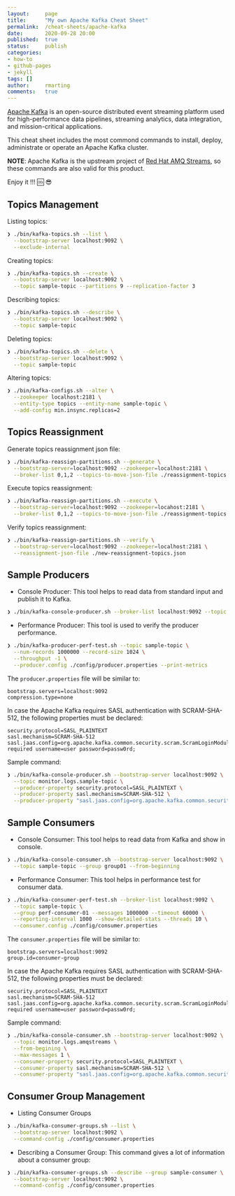 ```yaml
---
layout:     page
title:      "My own Apache Kafka Cheat Sheet"
permalink:  /cheat-sheets/apache-kafka
date:       2020-09-28 20:00
published:  true
status:     publish
categories: 
- how-to
- github-pages
- jekyll
tags: []
author:     rmarting
comments:   true
---
```


[Apache Kafka](https://kafka.apache.org/) is an open-source distributed event streaming platform used
for high-performance data pipelines, streaming analytics, data integration, and mission-critical applications.

This cheat sheet includes the most commond commands to install, deploy, administrate or
operate an Apache Kafka cluster.

**NOTE**: Apache Kafka is the upstream project of
[Red Hat AMQ Streams](https://access.redhat.com/products/red-hat-amq#streams), so these commands are also
valid for this product.

Enjoy it !!! :cool: :sunglasses:

## Topics Management

Listing topics:

```bash
❯ ./bin/kafka-topics.sh --list \
  --bootstrap-server localhost:9092 \
  --exclude-internal
```

Creating topics:

```bash
❯ ./bin/kafka-topics.sh --create \
  --bootstrap-server localhost:9092 \
  --topic sample-topic --partitions 9 --replication-factor 3
```

Describing topics:

```bash
❯ ./bin/kafka-topics.sh --describe \
  --bootstrap-server localhost:9092 \
  --topic sample-topic
```

Deleting topics:

```bash
❯ ./bin/kafka-topics.sh --delete \
  --bootstrap-server localhost:9092 \
  --topic sample-topic	
```

Altering topics:

```bash
❯ ./bin/kafka-configs.sh --alter \
  --zookeeper localhost:2181 \
  --entity-type topics --entity-name sample-topic \
  --add-config min.insync.replicas=2
```

## Topics Reassignment

Generate topics reassignment json file:

```bash
❯ ./bin/kafka-reassign-partitions.sh --generate \
  --bootstrap-server=localhost:9092 --zookeeper=localhost:2181 \
  --broker-list 0,1,2 --topics-to-move-json-file ./reassignment-topics.json
```

Execute topics reassignment:

```bash
❯ ./bin/kafka-reassign-partitions.sh --execute \
  --bootstrap-server=localhost:9092 --zookeeper=locahost:2181 \
  --broker-list 0,1,2 --topics-to-move-json-file ./reassignment-topics.json
```

Verify topics reassignment:

```bash
❯ ./bin/kafka-reassign-partitions.sh --verify \
  --bootstrap-server=localhost:9092 --zookeeper=localhost:2181 \
  --reassignment-json-file ./new-reassignment-topics.json
```

## Sample Producers

* Console Producer: This tool helps to read data from standard input and publish it to Kafka.

```bash
❯ ./bin/kafka-console-producer.sh --broker-list localhost:9092 --topic sample-topic
```                 

* Performance Producer: This tool is used to verify the producer performance.

```bash
❯ ./bin/kafka-producer-perf-test.sh --topic sample-topic \
  --num-records 1000000 --record-size 1024 \
  --throughput -1 \
  --producer.config ./config/producer.properties --print-metrics
```

The ```producer.properties``` file will be similar to:

```text
bootstrap.servers=localhost:9092
compression.type=none
```

In case the Apache Kafka requires SASL authentication with SCRAM-SHA-512, the following properties must be declared:

```text
security.protocol=SASL_PLAINTEXT
sasl.mechanism=SCRAM-SHA-512
sasl.jaas.config=org.apache.kafka.common.security.scram.ScramLoginModule required username=user password=passw0rd;
```

Sample command:

```bash
❯ ./bin/kafka-console-producer.sh --bootstrap-server localhost:9092 \
  --topic monitor.logs.sample-topic \
  --producer-property security.protocol=SASL_PLAINTEXT \
  --producer-property sasl.mechanism=SCRAM-SHA-512 \
  --producer-property "sasl.jaas.config=org.apache.kafka.common.security.scram.ScramLoginModule required username=user password=passw0rd;"
```

## Sample Consumers

* Console Consumer: This tool helps to read data from Kafka and show in console.

```bash
❯ ./bin/kafka-console-consumer.sh --bootstrap-server localhost:9092 \
  --topic sample-topic --group group01 --from-beginning
```

* Performance Consumer: This tool helps in performance test for consumer data.

```bash
❯ ./bin/kafka-consumer-perf-test.sh --broker-list localhost:9092 \
  --topic sample-topic \
  --group perf-consumer-01 --messages 1000000 --timeout 60000 \
  --reporting-interval 1000 --show-detailed-stats --threads 10 \
  --consumer.config ./config/consumer.properties
```

The ```consumer.properties``` file will be similar to:

```text
bootstrap.servers=localhost:9092
group.id=consumer-group
```

In case the Apache Kafka requires SASL authentication with SCRAM-SHA-512, the following properties must be declared:

```text
security.protocol=SASL_PLAINTEXT
sasl.mechanism=SCRAM-SHA-512
sasl.jaas.config=org.apache.kafka.common.security.scram.ScramLoginModule required username=user password=passw0rd;
```

Sample command:

```bash
❯ ./bin/kafka-console-consumer.sh --bootstrap-server localhost:9092 \
  --topic monitor.logs.amqstreams \
  --from-begining \
  --max-messages 1 \
  --consumer-property security.protocol=SASL_PLAINTEXT \
  --consumer-property sasl.mechanism=SCRAM-SHA-512 \
  --consumer-property "sasl.jaas.config=org.apache.kafka.common.security.scram.ScramLoginModule required username=user password=passw0rd;"
```

## Consumer Group Management

* Listing Consumer Groups

```bash
❯ ./bin/kafka-consumer-groups.sh --list \
  --bootstrap-server localhost:9092 \
  --command-config ./config/consumer.properties
```

* Describing a Consumer Group: This command gives a lot of information about a consumer group:

```bash
❯ ./bin/kafka-consumer-groups.sh --describe --group sample-consumer \
  --bootstrap-server localhost:9092 \
  --command-config ./config/consumer.properties
```
